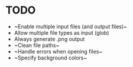 # TODO

- ~Enable multiple input files (and output files)~
- Allow multiple file types as input (glob)
- Always generate .png output
- ~Clean file paths~
- ~Handle errors when opening files~
- ~Specify background colors~
